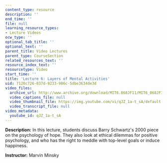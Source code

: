 ```yaml
---
content_type: resource
description: ''
end_time: ''
file: null
learning_resource_types:
- Lecture Videos
ocw_type: ''
optional_tab_title: ''
optional_text: ''
parent_title: Video Lectures
parent_type: CourseSection
related_resources_text: ''
resource_index_text: ''
resourcetype: Video
start_time: ''
title: 'Lecture 6: Layers of Mental Activities'
uid: 7120c726-037d-9233-986c-5dbe3634de3d
video_files:
  archive_url: http://www.archive.org/download/MIT6.868JF11/MIT6_868JF11_lec06_300k.mp4
  video_captions_file: null
  video_thumbnail_file: https://img.youtube.com/vi/qJZ_1a-t_sA/default.jpg
  video_transcript_file: null
video_metadata:
  youtube_id: qJZ_1a-t_sA
---
```


**Description:** In this lecture, students discuss Barry Schwartz's 2000 piece on the psychology of hope. They also look at ethical dilemmas for positive psychology, and who has the right to meddle with top-level goals or induce happiness.

**Instructor:** Marvin Minsky